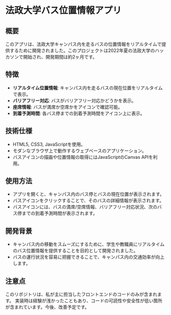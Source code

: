 # 法政大学バス位置情報アプリ

## 概要
このアプリは、法政大学キャンパス内を走るバスの位置情報をリアルタイムで提供するために開発されました。このプロジェクトは2022年夏の法政大学のハッカソンで開始され、開発期間は約2ヶ月です。

## 特徴
- **リアルタイム位置情報**: キャンパス内を走るバスの現在位置をリアルタイムで表示。
- **バリアフリー対応**: バスがバリアフリー対応かどうかを表示。
- **座席情報**: バスが満席か空席かをアイコンで確認可能。
- **到着予測時間**: 各バス停までの到着予測時間をアイコン上に表示。

## 技術仕様
- HTML5, CSS3, JavaScriptを使用。
- モダンなブラウザ上で動作するウェブベースのアプリケーション。
- バスアイコンの描画や位置情報の取得にはJavaScriptのCanvas APIを利用。

## 使用方法
- アプリを開くと、キャンパス内のバス停とバスの現在位置が表示されます。
- バスアイコンをクリックすることで、そのバスの詳細情報が表示されます。
- バスアイコンには、バスの満席/空席情報、バリアフリー対応状況、次のバス停までの到着予測時間が表示されます。

## 開発背景
- キャンパス内の移動をスムーズにするために、学生や教職員にリアルタイムのバス位置情報を提供することを目的として開発されました。
- バスの運行状況を容易に把握できることで、キャンパス内の交通効率が向上します。

## 注意点
このリポジトリは、私が主に担当したフロントエンドのコードのみが含まれます。
実装時は経験が浅かったこともあり、コードの可読性や安全性が低い箇所が含まれています。今後、改善予定です。
